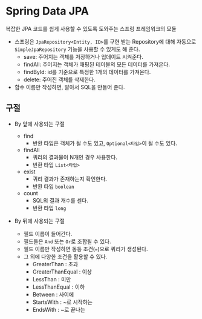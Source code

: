 ﻿# Spring Data JPA

복잡한 JPA 코드를 쉽게 사용할 수 있도록 도와주는 스프링 프레임워크의 모듈

- 스프링은 `JpaRepository<Entity, ID>`를 구현 받는 Repository에 대해 자동으로 `SimpleJpaRepository` 기능을 사용할 수 있게도 해 준다.
    - save: 주어지는 객체를 저장하거나 업데이트 시켜준다.
    - findAll: 주어지는 객체가 매핑된 테이블의 모든 데이터를 가져온다.
    - findById: id를 기준으로 특정한 1개의 데이터를 가져온다.
    - delete: 주어진 객체를 삭제한다.
- 함수 이름만 작성하면, 알아서 SQL을 만들어 준다.

## 구절

- By 앞에 사용되는 구절
    - find
        - 반환 타입은 객체가 될 수도 있고, `Optional<타입>`이 될 수도 있다.
    - findAll
        - 쿼리의 결과물이 N개인 경우 사용한다.
        - 반환 타입 `List<타입>`
    - exist
        - 쿼리 결과가 존재하는지 확인한다.
        - 반환 타입 `boolean`
    - count
        - SQL의 결과 개수를 센다.
        - 반환 타입 `long`

- By 뒤에 사용되는 구절
    - 필드 이름이 들어간다.
    - 필드들은 `And` 또는 `Or`로 조합될 수 있다.
    - 필드 이름만 작성하면 동등 조건(`=`)으로 쿼리가 생성된다.
    - 그 외에 다양한 조건을 활용할 수 있다.
        - GreaterThan : 초과
        - GreaterThanEqual : 이상
        - LessThan : 미만
        - LessThanEqual : 이하
        - Between : 사이에
        - StartsWith : ~로 시작하는
        - EndsWith : ~로 끝나는
